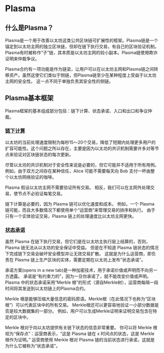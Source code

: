 # Plasma

## 什么是Plasma？

Plasma是一个用于改善以太坊这类公共区块链可扩展性的框架。Plasma链是一个锚定到以太坊主网的独立区块链，但却在链下执行交易，有自己的区块验证机制。Plasma有时被称作“子”链，其本质是以太坊主网的较小副本。Plasma链使用欺诈证明来仲裁争议。

Plasma合约有一项功能是作为链梁，让用户可以在以太坊主网和Plasma链之间转移资产。虽然这使它们类似于侧链，但Plasma链至少在某种程度上受益于以太坊主网的安全性。 这一点不同于单独负责其安全性的侧链。

## Plasma基本框架

Plasma框架的基本组成部分包括：链下计算、状态承诺、入口和出口和争议仲裁。

### <u>链下计算</u>

以太坊的当前处理速度限制为每秒15～20个交易，降低了短期内处理更多用户的扩容可能性。这个问题之所以存在，主要是因为以太坊的共识机制需要许多对等节点来验证对区块链状态的每次更新。

尽管以太坊的共识机制对于安全性来说是必要的，但它可能并不适用于所有用例。 例如，由于双方之间存在某种信任，Alice 可能不需要每天向 Bob 支付一杯由整个以太坊网络验证的咖啡。

Plasma 假设以太坊主网不需要验证所有交易。 相反，我们可以在主网外处理交易，使节点不必验证每笔交易。

链下计算是必要的，因为 Plasma 链可以优化速度和成本。 例如，一个 Plasma 链可能，而且大多数情况下都使用单个“运营商”来管理交易的排序和执行。 由于只有一个实体验证交易，Plasma 链上的处理速度比以太坊主网更快。

### <u>状态承诺</u>

虽然 Plasma 在链下执行交易，但它们是在以太坊主执行层上结算的，否则，Plasma 链无法从以太坊的安全保证中受益。 但是在不知道 Plasma 链状态的情况下完成链下交易会破坏安全模型并让无效交易扩散。 这就是为什么运营商，即负责在 Plasma 链上生产区块的实体，需要定期在以太坊上发布“状态承诺”。

承诺方案(opens in a new tab)是一种加密技术，用于承诺价值或声明而不向另一方透露。 承诺是“有约束力的”，因为一旦你承诺了，就不能改变价值或声明。Plasma 中的状态承诺采用“Merkle 根”的形式（源自Merkle树），运营商每隔一段时间将其发送到以太坊链上的Plasma合约。

Merkle 根是能够压缩大量信息的密码原语。Merkle根（在此情况下也称为“区块根”）可以代表区块中的所有交易。 Merkle根还可以更容易地验证一小部分数据是否是较大数据集的一部分。 例如，用户可以生成Merkle证明来证明交易包含在特定的区块中。

Merkle 根对于向以太坊提供有关链下状态的信息非常重要。 你可以将 Merkle 根视为“保存点”：运营商表示，“这是 Plasma 链在 x 时间点的状态，这是 Merkle 根作为证明。” 运营商使用 Merkle 根对 Plasma 链的当前状态进行承诺，这就是为什么它被称为“状态承诺”。
